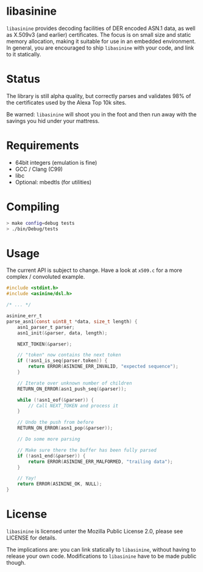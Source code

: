 libasinine
==========

`libasinine` provides decoding facilities of DER encoded ASN.1 data, as well as
X.509v3 (and earlier) certificates. The focus is on small size and static memory allocation,
making it suitable for use in an embedded environment. In general, you are
encouraged to ship `libasinine` with your code, and link to it statically.

Status
======

The library is still alpha quality, but correctly parses and validates 98% of the
certificates used by the Alexa Top 10k sites.

Be warned: `libasinine` will shoot you in the foot and then run away with the
savings you hid under your mattress.

Requirements
============

* 64bit integers (emulation is fine)
* GCC / Clang (C99)
* libc
* Optional: mbedtls (for utilities)

Compiling
=========

```bash
> make config=debug tests
> ./bin/Debug/tests
```

Usage
=====

The current API is subject to change. Have a look at `x509.c` for a
more complex / convoluted example.

```C
#include <stdint.h>
#include <asinine/dsl.h>

/* ... */

asinine_err_t
parse_asn1(const uint8_t *data, size_t length) {
	asn1_parser_t parser;
	asn1_init(&parser, data, length);

	NEXT_TOKEN(&parser);

	// "token" now contains the next token
	if (!asn1_is_seq(parser.token)) {
		return ERROR(ASININE_ERR_INVALID, "expected sequence");
	}

	// Iterate over unknown number of children
	RETURN_ON_ERROR(asn1_push_seq(&parser));

	while (!asn1_eof(&parser)) {
		// Call NEXT_TOKEN and process it
	}

	// Undo the push from before
	RETURN_ON_ERROR(asn1_pop(&parser));

	// Do some more parsing

	// Make sure there the buffer has been fully parsed
	if (!asn1_end(&parser)) {
		return ERROR(ASININE_ERR_MALFORMED, "trailing data");
	}

	// Yay!
	return ERROR(ASININE_OK, NULL);
}
```

License
=======

`libasinine` is licensed unter the Mozilla Public License 2.0, please see
LICENSE for details.

The implications are: you can link statically to `libasinine`, without having to
release your own code. Modifications to `libasinine` have to be made public
though.
